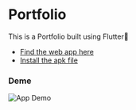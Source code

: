 # Portfolio

This is a Portfolio built using Flutter💙

 
- [Find the web app here](https://modatherali.netlify.app)
- [Install the apk file](https://drive.google.com/file/d/13PFHVwPeNhP8WCO3wnvCA3PjamvI12gP/view?usp=drivesdk)



### Deme
![App Demo](assets/demo.gif)
